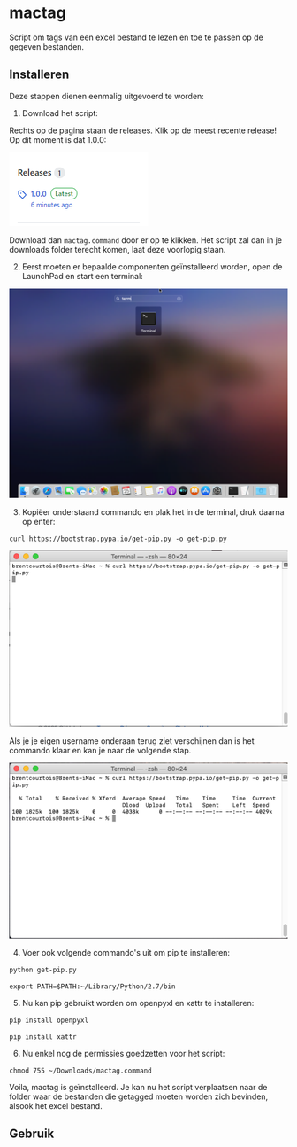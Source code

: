# mactag

Script om tags van een excel bestand te lezen en toe te passen op de gegeven bestanden.


## Installeren

Deze stappen dienen eenmalig uitgevoerd te worden:

1. Download het script: 

Rechts op de pagina staan de releases. Klik op de meest recente release! Op dit moment is dat 1.0.0:


![Releases](doc/releases.png)


Download dan `mactag.command` door er op te klikken. Het script zal dan in je downloads folder terecht komen, laat deze voorlopig staan.


2. Eerst moeten er bepaalde componenten geïnstalleerd worden, open de LaunchPad en start een terminal:

![Open terminal op mac](doc/screenshot1.png)

3. Kopiëer onderstaand commando en plak het in de terminal, druk daarna op enter:


```
curl https://bootstrap.pypa.io/get-pip.py -o get-pip.py
```

![Curl commando](doc/screenshot2.png)

Als je je eigen username onderaan terug ziet verschijnen dan is het commando klaar en kan je naar de volgende stap.

![Curl commando uitgevoerd](doc/screenshot3.png)

4. Voer ook volgende commando's uit om pip te installeren:

```
python get-pip.py
```

```
export PATH=$PATH:~/Library/Python/2.7/bin
```

5. Nu kan pip gebruikt worden om openpyxl en xattr te installeren:

```
pip install openpyxl
```

```
pip install xattr
```


6. Nu enkel nog de permissies goedzetten voor het script:

```
chmod 755 ~/Downloads/mactag.command
```

Voila, mactag is geïnstalleerd. Je kan nu het script verplaatsen naar de folder waar de bestanden die getagged moeten worden zich bevinden, alsook het excel bestand.


## Gebruik